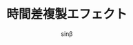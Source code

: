 ---
title: 時間差複製エフェクト
description: 指定した方向に、指定された時間間隔で複製して表示する映像エフェクトです
author: sinβ
date:
keywords: [""]
category: [""]
---
